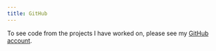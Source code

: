 ```yaml
---
title: GitHub
---
```


To see code from the projects I have worked on, please see my [GitHub account](https://github.com/trmcdade/).
